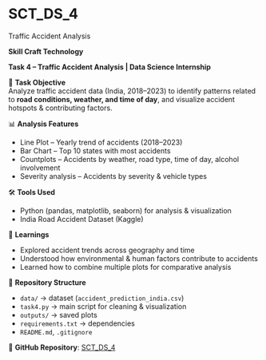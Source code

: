 # SCT_DS_4

 Traffic Accident Analysis

**Skill Craft Technology**

**Task 4 – Traffic Accident Analysis | Data Science Internship**

📌 **Task Objective**  
Analyze traffic accident data (India, 2018–2023) to identify patterns related to **road conditions, weather, and time of day**, and visualize accident hotspots & contributing factors.

📊 **Analysis Features**  
- Line Plot – Yearly trend of accidents (2018–2023)  
- Bar Chart – Top 10 states with most accidents  
- Countplots – Accidents by weather, road type, time of day, alcohol involvement  
- Severity analysis – Accidents by severity & vehicle types  

🛠 **Tools Used**  
- Python (pandas, matplotlib, seaborn) for analysis & visualization  
- India Road Accident Dataset (Kaggle)  

🎯 **Learnings**  
- Explored accident trends across geography and time  
- Understood how environmental & human factors contribute to accidents  
- Learned how to combine multiple plots for comparative analysis  

📂 **Repository Structure**  
- `data/` → dataset (`accident_prediction_india.csv`)  
- `task4.py` → main script for cleaning & visualization  
- `outputs/` → saved plots  
- `requirements.txt` → dependencies  
- `README.md`, `.gitignore`  

🔗 **GitHub Repository**: [SCT_DS_4](https://github.com/mythrii18/SCT_DS_4/tree/main)
